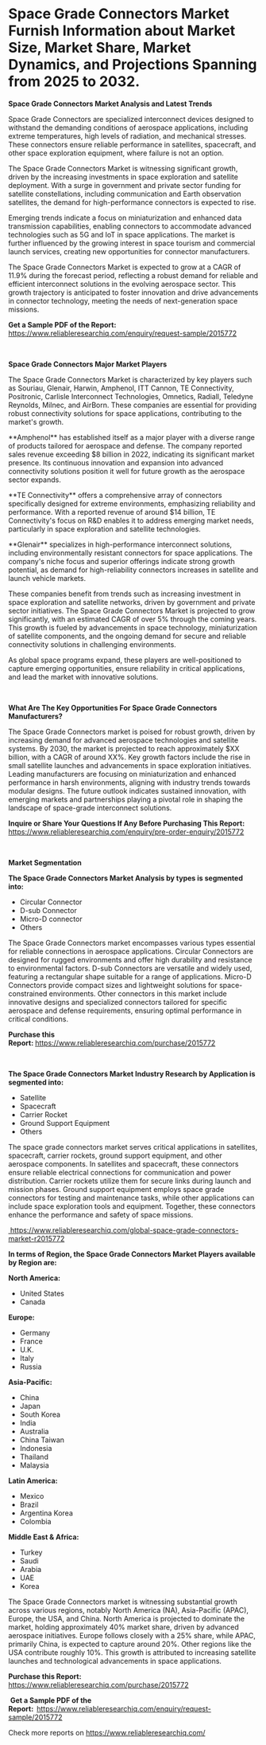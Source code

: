 <p><h1>Space Grade Connectors Market Furnish Information about Market Size, Market Share, Market Dynamics, and Projections Spanning from 2025 to 2032.</h1></p><p><strong>Space Grade Connectors Market Analysis and Latest Trends</strong></p>
<p><p>Space Grade Connectors are specialized interconnect devices designed to withstand the demanding conditions of aerospace applications, including extreme temperatures, high levels of radiation, and mechanical stresses. These connectors ensure reliable performance in satellites, spacecraft, and other space exploration equipment, where failure is not an option. </p><p>The Space Grade Connectors Market is witnessing significant growth, driven by the increasing investments in space exploration and satellite deployment. With a surge in government and private sector funding for satellite constellations, including communication and Earth observation satellites, the demand for high-performance connectors is expected to rise. </p><p>Emerging trends indicate a focus on miniaturization and enhanced data transmission capabilities, enabling connectors to accommodate advanced technologies such as 5G and IoT in space applications. The market is further influenced by the growing interest in space tourism and commercial launch services, creating new opportunities for connector manufacturers. </p><p>The Space Grade Connectors Market is expected to grow at a CAGR of 11.9% during the forecast period, reflecting a robust demand for reliable and efficient interconnect solutions in the evolving aerospace sector. This growth trajectory is anticipated to foster innovation and drive advancements in connector technology, meeting the needs of next-generation space missions.</p></p>
<p><strong>Get a Sample PDF of the Report:&nbsp;</strong> <a href="https://www.reliableresearchiq.com/enquiry/request-sample/2015772?utm_campaign=1144&utm_medium=2&utm_source=Github&utm_content=ia&utm_term=17012025&utm_id=space-grade-connectors">https://www.reliableresearchiq.com/enquiry/request-sample/2015772</a></p>
<p>&nbsp;</p>
<p><strong>Space Grade Connectors Major Market Players</strong></p>
<p><p>The Space Grade Connectors Market is characterized by key players such as Souriau, Glenair, Harwin, Amphenol, ITT Cannon, TE Connectivity, Positronic, Carlisle Interconnect Technologies, Omnetics, Radiall, Teledyne Reynolds, Milnec, and AirBorn. These companies are essential for providing robust connectivity solutions for space applications, contributing to the market's growth.</p><p>**Amphenol** has established itself as a major player with a diverse range of products tailored for aerospace and defense. The company reported sales revenue exceeding $8 billion in 2022, indicating its significant market presence. Its continuous innovation and expansion into advanced connectivity solutions position it well for future growth as the aerospace sector expands.</p><p>**TE Connectivity** offers a comprehensive array of connectors specifically designed for extreme environments, emphasizing reliability and performance. With a reported revenue of around $14 billion, TE Connectivity's focus on R&D enables it to address emerging market needs, particularly in space exploration and satellite technologies.</p><p>**Glenair** specializes in high-performance interconnect solutions, including environmentally resistant connectors for space applications. The company's niche focus and superior offerings indicate strong growth potential, as demand for high-reliability connectors increases in satellite and launch vehicle markets.</p><p>These companies benefit from trends such as increasing investment in space exploration and satellite networks, driven by government and private sector initiatives. The Space Grade Connectors Market is projected to grow significantly, with an estimated CAGR of over 5% through the coming years. This growth is fueled by advancements in space technology, miniaturization of satellite components, and the ongoing demand for secure and reliable connectivity solutions in challenging environments. </p><p>As global space programs expand, these players are well-positioned to capture emerging opportunities, ensure reliability in critical applications, and lead the market with innovative solutions.</p></p>
<p>&nbsp;</p>
<p><strong>What Are The Key Opportunities For Space Grade Connectors Manufacturers?</strong></p>
<p><p>The Space Grade Connectors market is poised for robust growth, driven by increasing demand for advanced aerospace technologies and satellite systems. By 2030, the market is projected to reach approximately $XX billion, with a CAGR of around XX%. Key growth factors include the rise in small satellite launches and advancements in space exploration initiatives. Leading manufacturers are focusing on miniaturization and enhanced performance in harsh environments, aligning with industry trends towards modular designs. The future outlook indicates sustained innovation, with emerging markets and partnerships playing a pivotal role in shaping the landscape of space-grade interconnect solutions.</p></p>
<p><strong>Inquire or Share Your Questions If Any Before Purchasing This Report:</strong> <a href="https://www.reliableresearchiq.com/enquiry/pre-order-enquiry/2015772?utm_campaign=1144&utm_medium=2&utm_source=Github&utm_content=ia&utm_term=17012025&utm_id=space-grade-connectors">https://www.reliableresearchiq.com/enquiry/pre-order-enquiry/2015772</a></p>
<p>&nbsp;</p>
<p><strong>Market Segmentation</strong></p>
<p><strong>The Space Grade Connectors Market Analysis by types is segmented into:</strong></p>
<p><ul><li>Circular Connector</li><li>D-sub Connector</li><li>Micro-D connector</li><li>Others</li></ul></p>
<p><p>The Space Grade Connectors market encompasses various types essential for reliable connections in aerospace applications. Circular Connectors are designed for rugged environments and offer high durability and resistance to environmental factors. D-sub Connectors are versatile and widely used, featuring a rectangular shape suitable for a range of applications. Micro-D Connectors provide compact sizes and lightweight solutions for space-constrained environments. Other connectors in this market include innovative designs and specialized connectors tailored for specific aerospace and defense requirements, ensuring optimal performance in critical conditions.</p></p>
<p><strong>Purchase this Report:&nbsp;</strong><a href="https://www.reliableresearchiq.com/purchase/2015772?utm_campaign=1144&utm_medium=2&utm_source=Github&utm_content=ia&utm_term=17012025&utm_id=space-grade-connectors">https://www.reliableresearchiq.com/purchase/2015772</a></p>
<p>&nbsp;</p>
<p><strong>The Space Grade Connectors Market Industry Research by Application is segmented into:</strong></p>
<p><ul><li>Satellite</li><li>Spacecraft</li><li>Carrier Rocket</li><li>Ground Support Equipment</li><li>Others</li></ul></p>
<p><p>The space grade connectors market serves critical applications in satellites, spacecraft, carrier rockets, ground support equipment, and other aerospace components. In satellites and spacecraft, these connectors ensure reliable electrical connections for communication and power distribution. Carrier rockets utilize them for secure links during launch and mission phases. Ground support equipment employs space grade connectors for testing and maintenance tasks, while other applications can include space exploration tools and equipment. Together, these connectors enhance the performance and safety of space missions.</p></p>
<p><a href="https://www.reliableresearchiq.com/global-space-grade-connectors-market-r2015772?utm_campaign=1144&utm_medium=2&utm_source=Github&utm_content=ia&utm_term=17012025&utm_id=space-grade-connectors">&nbsp;https://www.reliableresearchiq.com/global-space-grade-connectors-market-r2015772</a></p>
<p><strong>In terms of Region, the Space Grade Connectors Market Players available by Region are:</strong></p>
<p>
    <p> <strong> North America: </strong>
        <ul>
            <li>United States</li>
            <li>Canada</li>
        </ul>
        </p> 
    <p> <strong> Europe: </strong>
        <ul>
            <li>Germany</li>
            <li>France</li>
            <li>U.K.</li>
            <li>Italy</li>
            <li>Russia</li>
        </ul>
        </p> 
    <p> <strong> Asia-Pacific: </strong>
        <ul>
            <li>China</li>
            <li>Japan</li>
            <li>South Korea</li>
            <li>India</li>
            <li>Australia</li>
            <li>China Taiwan</li>
            <li>Indonesia</li>
            <li>Thailand</li>
            <li>Malaysia</li>
        </ul>
        </p> 
    <p> <strong> Latin America: </strong>
        <ul>
            <li>Mexico</li>
            <li>Brazil</li>
            <li>Argentina Korea</li>
            <li>Colombia</li>
        </ul>
        </p> 
    <p> <strong> Middle East & Africa: </strong>
        <ul>
            <li>Turkey</li>
            <li>Saudi</li>
            <li>Arabia</li>
            <li>UAE</li>
            <li>Korea</li>
        </ul>
    </p>
    </p>
<p><p>The Space Grade Connectors market is witnessing substantial growth across various regions, notably North America (NA), Asia-Pacific (APAC), Europe, the USA, and China. North America is projected to dominate the market, holding approximately 40% market share, driven by advanced aerospace initiatives. Europe follows closely with a 25% share, while APAC, primarily China, is expected to capture around 20%. Other regions like the USA contribute roughly 10%. This growth is attributed to increasing satellite launches and technological advancements in space applications.</p></p>
<p><strong>Purchase this Report: </strong><a href="https://www.reliableresearchiq.com/purchase/2015772?utm_campaign=1144&utm_medium=2&utm_source=Github&utm_content=ia&utm_term=17012025&utm_id=space-grade-connectors">https://www.reliableresearchiq.com/purchase/2015772</a></p>
<p>&nbsp;<strong>Get a Sample PDF of the Report:&nbsp;&nbsp;</strong><a href="https://www.reliableresearchiq.com/enquiry/request-sample/2015772?utm_campaign=1144&utm_medium=2&utm_source=Github&utm_content=ia&utm_term=17012025&utm_id=space-grade-connectors">https://www.reliableresearchiq.com/enquiry/request-sample/2015772</a></p>
<p><strong></strong></p>
<p>Check more reports on <a href="https://www.reliableresearchiq.com/?utm_campaign=1144&utm_medium=2&utm_source=Github&utm_content=ia&utm_term=17012025&utm_id=space-grade-connectors">https://www.reliableresearchiq.com/</a></p>